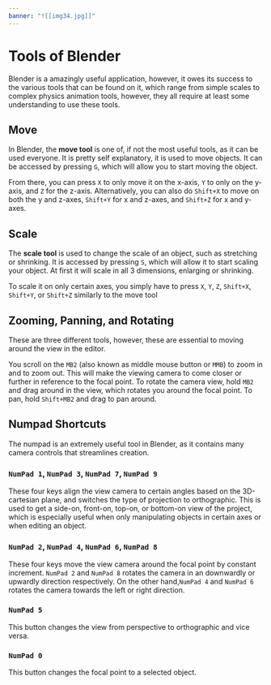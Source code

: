 ```yaml
---
banner: "![[img34.jpg]]"
---
```

# Tools of Blender
Blender is a amazingly useful application, however, it owes its success to the various tools that can be found on it, which range from simple scales to complex physics animation tools, however, they all require at least some understanding to use these tools.
## Move
In Blender, the **move tool** is one of, if not the most useful tools, as it can be used everyone. It is pretty self explanatory, it is used to move objects. It can be accessed by pressing `G`, which will allow you to start moving the object.

From there, you can press `X` to only move it on the x-axis, `Y` to only on the y-axis, and `Z` for the z-axis. Alternatively, you can also do `Shift+X` to move on both the y and z-axes, `Shift+Y` for x and z-axes, and `Shift+Z` for x and y-axes.
## Scale
The **scale tool** is used to change the scale of an object, such as stretching or shrinking. It is accessed by pressing `S`, which will allow it to start scaling your object. At first it will scale in all 3 dimensions, enlarging or shrinking.

To scale it on only certain axes, you simply have to press `X`, `Y`, `Z`, `Shift+X`, `Shift+Y`, or `Shift+Z` similarly to the move tool
## Zooming, Panning, and Rotating
These are three different tools, however, these are essential to moving around the view in the editor.

You scroll on the `MB2` (also known as middle mouse button or `MMB`) to zoom in and to zoom out. This will make the viewing camera to come closer or further in reference to the focal point. To rotate the camera view, hold `MB2` and drag around in the view, which rotates you around the focal point. To pan, hold `Shift+MB2` and drag to pan around.
## Numpad Shortcuts
The numpad is an extremely useful tool in Blender, as it contains many camera controls that streamlines creation. 
### `NumPad 1`, `NumPad 3`, `NumPad 7`, `NumPad 9`
These four keys align the view camera to certain angles based on the 3D-cartesian plane, and switches the type of projection to orthographic. This is used to get a side-on, front-on, top-on, or bottom-on view of the project, which is especially useful when only manipulating objects in certain axes or when editing an object.
### `NumPad 2`, `NumPad 4`, `NumPad 6`, `NumPad 8`
These four keys move the view camera around the focal point by constant increment. `NumPad 2` and `NumPad 8` rotates the camera in an downwardly or upwardly direction respectively. On the other hand,`NumPad 4` and `NumPad 6` rotates the camera towards the left or right direction.
### `NumPad 5`
This button changes the view from perspective to orthographic and vice versa.
### `NumPad 0`
This button changes the focal point to a selected object.